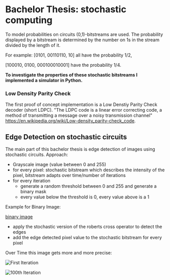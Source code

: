 # Bachelor Thesis: stochastic computing

To model probabilities on circuits (0,1)-bitstreams are used. 
The probability displayed by a bitstream is determined by the number on 1s in the stream divided by the length of it.

For example:
[0101, 00110110, 10] all have the probability 1/2,

[100010, 0100, 000100010001] have the probability 1/4.


__To investigate the properties of these stochastic bitstreams I implemented a simulator in Python.__

### Low Density Parity Check
The first proof of concept implementation is a Low Denstiy Parity Check decoder (short LDPC). "The LDPC code is a linear error correcting code, a method of transmitting a message over a noisy transmission channel" <https://en.wikipedia.org/wiki/Low-density_parity-check_code>.


## Edge Detection on stochastic circuits
The main part of this bachelor thesis is edge detection of images using stochastic circuits.
Approach: 
* Grayscale image (value between 0 and 255)
* for every pixel: stochastic bitstream which describes the intensity of the pixel, bitstream adapts over time/number of iterations
* for every iteration
  * generate a random threshold between 0 and 255 and generate a binary mask 
  * every value below the threshold is 0, every value above is a 1
  
Example for Binary Image:

[binary image](https://user-images.githubusercontent.com/33347624/121353841-97f49800-c92e-11eb-9902-f6f9e369fbe4.png)

  * apply the stochastic version of the roberts cross operator to detect the edges
  * add the edge detected pixel value to the stochastic bitstream for every pixel 

Over Time this image gets more and more precise:

![First Iteration](https://user-images.githubusercontent.com/33347624/121482454-772f4f80-c9cd-11eb-9a73-23952f8fe55d.png)


![100th Iteration](https://user-images.githubusercontent.com/33347624/121482520-86ae9880-c9cd-11eb-9432-bce3c3ba1e2e.png)







